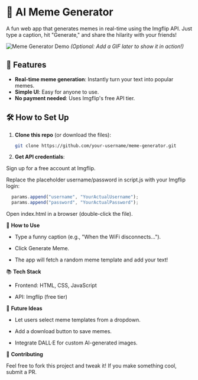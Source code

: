 # 🤖 AI Meme Generator

A fun web app that generates memes in real-time using the Imgflip API. Just type a caption, hit "Generate," and share the hilarity with your friends!

![Meme Generator Demo](demo.gif) *(Optional: Add a GIF later to show it in action!)*

## 🚀 Features
- **Real-time meme generation**: Instantly turn your text into popular memes.
- **Simple UI**: Easy for anyone to use.
- **No payment needed**: Uses Imgflip's free API tier.

## 🛠️ How to Set Up
1. **Clone this repo** (or download the files):
   ```bash
   git clone https://github.com/your-username/meme-generator.git
   ```

2. **Get API credentials**:

  Sign up for a free account at Imgflip.

  Replace the placeholder username/password in script.js with your Imgflip login:
  ```javascript
    params.append("username", "YourActualUsername");
    params.append("password", "YourActualPassword");
  ```
  Open index.html in a browser (double-click the file).

🌟 **How to Use**

  - Type a funny caption (e.g., "When the WiFi disconnects...").

  - Click Generate Meme.

  - The app will fetch a random meme template and add your text!

📚 **Tech Stack**

  - Frontend: HTML, CSS, JavaScript

  - API: Imgflip (free tier)

🧠 **Future Ideas**

  - Let users select meme templates from a dropdown.

  - Add a download button to save memes.

  - Integrate DALL·E for custom AI-generated images.

🤝 **Contributing**

Feel free to fork this project and tweak it! If you make something cool, submit a PR.
